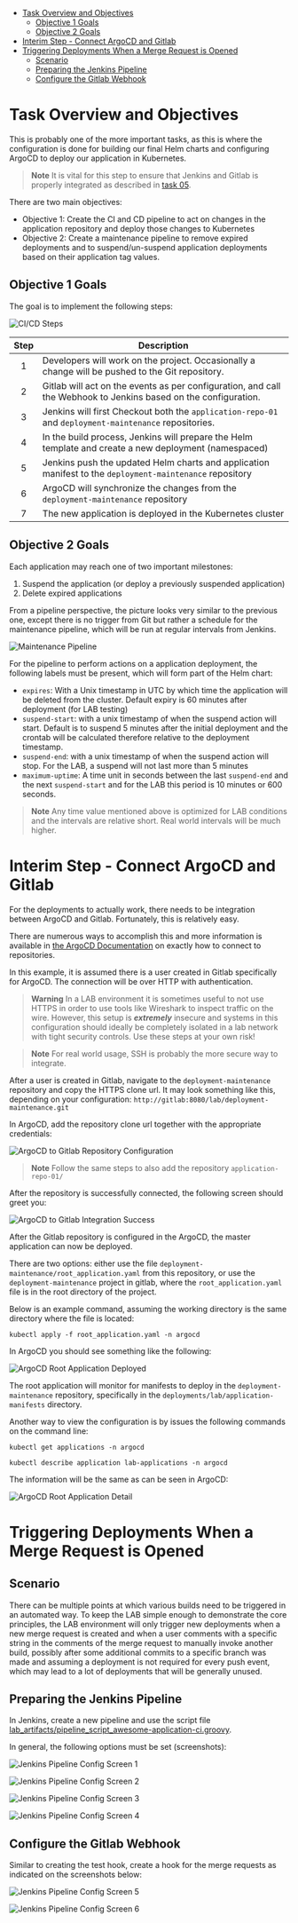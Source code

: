 
- [Task Overview and Objectives](#task-overview-and-objectives)
  - [Objective 1 Goals](#objective-1-goals)
  - [Objective 2 Goals](#objective-2-goals)
- [Interim Step - Connect ArgoCD and Gitlab](#interim-step---connect-argocd-and-gitlab)
- [Triggering Deployments When a Merge Request is Opened](#triggering-deployments-when-a-merge-request-is-opened)
  - [Scenario](#scenario)
  - [Preparing the Jenkins Pipeline](#preparing-the-jenkins-pipeline)
  - [Configure the Gitlab Webhook](#configure-the-gitlab-webhook)


# Task Overview and Objectives

This is probably one of the more important tasks, as this is where the configuration is done for building our final Helm charts and configuring ArgoCD to deploy our application in Kubernetes.

> **Note**
> It is vital for this step to ensure that Jenkins and Gitlab is properly integrated as described in [task 05](./task_05_integrate_jenkins_and_gitlab.md).

There are two main objectives:

* Objective 1: Create the CI and CD pipeline to act on changes in the application repository and deploy those changes to Kubernetes
* Objective 2: Create a maintenance pipeline to remove expired deployments and to suspend/un-suspend application deployments based on their application tag values.

## Objective 1 Goals

The goal is to implement the following steps:

![CI/CD Steps](lab_setup-CI_and_CD_Steps.png)

| Step | Description                                                                                                             |
|:----:|-------------------------------------------------------------------------------------------------------------------------|
| 1    | Developers will work on the project. Occasionally a change will be pushed to the Git repository.                        |
| 2    | Gitlab will act on the events as per configuration, and call the Webhook to Jenkins based on the configuration.         |
| 3    | Jenkins will first Checkout both the `application-repo-01` and `deployment-maintenance` repositories.                   |
| 4    | In the build process, Jenkins will prepare the Helm template and create a new deployment (namespaced)                   |
| 5    | Jenkins push the updated Helm charts and application manifest to the `deployment-maintenance` repository                |
| 6    | ArgoCD will synchronize the changes from the `deployment-maintenance` repository                                        |
| 7    | The new application is deployed in the Kubernetes cluster                                                               |

## Objective 2 Goals

Each application may reach one of two important milestones:

1. Suspend the application (or deploy a previously suspended application)
2. Delete expired applications

From a pipeline perspective, the picture looks very similar to the previous one, except there is no trigger from Git but rather a schedule for the maintenance pipeline, which will be run at regular intervals from Jenkins.

![Maintenance Pipeline](lab_setup-Maintenance_Pipeline.png)

For the pipeline to perform actions on a application deployment, the following labels must be present, which will form part of the Helm chart:

* `expires`: With a Unix timestamp in UTC by which time the application will be deleted from the cluster. Default expiry is 60 minutes after deployment (for LAB testing)
* `suspend-start`: with a unix timestamp of when the suspend action will start. Default is to suspend 5 minutes after the initial deployment and the crontab will be calculated therefore relative to the deployment timestamp.
* `suspend-end`: with a unix timestamp of when the suspend action will stop. For the LAB, a suspend will not last more than 5 minutes
* `maximum-uptime`: A time unit in seconds between the last `suspend-end` and the next `suspend-start` and for the LAB this period is 10 minutes or 600 seconds.

> **Note**
> Any time value mentioned above is optimized for LAB conditions and the intervals are relative short. Real world intervals will be much higher.

# Interim Step - Connect ArgoCD and Gitlab

For the deployments to actually work, there needs to be integration between ArgoCD and Gitlab. Fortunately, this is relatively easy.

There are numerous ways to accomplish this and more information is available in [the ArgoCD Documentation](https://argo-cd.readthedocs.io/en/stable/operator-manual/declarative-setup/#repositories) on exactly how to connect to repositories.

In this example, it is assumed there is a user created in Gitlab specifically for ArgoCD. The connection will be over HTTP with authentication.

> **Warning**
> In a LAB environment it is sometimes useful to not use HTTPS in order to use tools like Wireshark to inspect traffic on the wire. However, this setup is _**extremely**_ insecure and systems in this configuration should ideally be completely isolated in a lab network with tight security controls. Use these steps at your own risk!

> **Note** 
> For real world usage, SSH is probably the more secure way to integrate.

After a user is created in Gitlab, navigate to the `deployment-maintenance` repository and copy the HTTPS clone url. It may look something like this, depending on your configuration: `http://gitlab:8080/lab/deployment-maintenance.git`

In ArgoCD, add the repository clone url together with the appropriate credentials:

![ArgoCD to Gitlab Repository Configuration](screenshots/argocd_gitlab_integration_setup.png)

> **Note**
> Follow the same steps to also add the repository `application-repo-01/`

After the repository is successfully connected, the following screen should greet you:

![ArgoCD to Gitlab Integration Success](screenshots/argocd_gitlab_integration_done.png)

After the Gitlab repository is configured in the ArgoCD, the master application can now be deployed.

There are two options: either use the file `deployment-maintenance/root_application.yaml` from this repository, or use the `deployment-maintenance` project in gitlab, where the `root_application.yaml` file is in the root directory of the project.

Below is an example command, assuming the working directory is the same directory where the file is located:

```shell
kubectl apply -f root_application.yaml -n argocd
```

In ArgoCD you should see something like the following: 

![ArgoCD Root Application Deployed](screenshots/argocd_gitlab_root_application_deployed.png)

The root application will monitor for manifests to deploy in the `deployment-maintenance` repository, specifically in the `deployments/lab/application-manifests` directory.

Another way to view the configuration is by issues the following commands on the command line:

```shell
kubectl get applications -n argocd

kubectl describe application lab-applications -n argocd
```

The information will be the same as can be seen in ArgoCD:

![ArgoCD Root Application Detail](screenshots/argocd_gitlab_root_application_detail.png)

# Triggering Deployments When a Merge Request is Opened

## Scenario 

There can be multiple points at which various builds need to be triggered in an automated way. To keep the LAB simple enough to demonstrate the core principles, the LAB environment will only trigger new deployments when a new merge request is created and when a user comments with a specific string in the comments of the merge request to manually invoke another build, possibly after some additional commits to a specific branch was made and assuming a deployment is not required for every push event, which may lead to a lot of deployments that will be generally unused.

## Preparing the Jenkins Pipeline

In Jenkins, create a new pipeline and use the script file [lab_artifacts/pipeline_script_awesome-application-ci.groovy](./lab_artifacts/pipeline_script_awesome-application-ci.groovy).

In general, the following options must be set (screenshots):

![Jenkins Pipeline Config Screen 1](screenshots/pipline_awesome-application-ci_config_01.png)

![Jenkins Pipeline Config Screen 2](screenshots/pipline_awesome-application-ci_config_02.png)

![Jenkins Pipeline Config Screen 3](screenshots/pipline_awesome-application-ci_config_03.png)

![Jenkins Pipeline Config Screen 4](screenshots/pipline_awesome-application-ci_config_04.png)

## Configure the Gitlab Webhook

Similar to creating the test hook, create a hook for the merge requests as indicated on the screenshots below:

![Jenkins Pipeline Config Screen 5](screenshots/pipline_awesome-application-ci_config_05.png)

![Jenkins Pipeline Config Screen 6](screenshots/pipline_awesome-application-ci_config_06.png)
